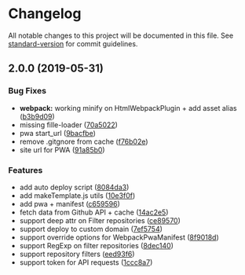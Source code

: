 # Changelog

All notable changes to this project will be documented in this file. See [standard-version](https://github.com/conventional-changelog/standard-version) for commit guidelines.

## 2.0.0 (2019-05-31)


### Bug Fixes

* **webpack:** working minify on HtmlWebpackPlugin + add asset alias ([b3b9d09](https://github.com/GPortfolio/GPortfolio/commit/b3b9d09))
* missing fille-loader ([70a5022](https://github.com/GPortfolio/GPortfolio/commit/70a5022))
* pwa start_url ([9bacfbe](https://github.com/GPortfolio/GPortfolio/commit/9bacfbe))
* remove .gitgnore from cache ([f76b02e](https://github.com/GPortfolio/GPortfolio/commit/f76b02e))
* site url for PWA ([91a85b0](https://github.com/GPortfolio/GPortfolio/commit/91a85b0))


### Features

* add auto deploy script ([8084da3](https://github.com/GPortfolio/GPortfolio/commit/8084da3))
* add makeTemplate.js utils ([10e3f0f](https://github.com/GPortfolio/GPortfolio/commit/10e3f0f))
* add pwa + manifest ([c659596](https://github.com/GPortfolio/GPortfolio/commit/c659596))
* fetch data from Github API + cache ([14ac2e5](https://github.com/GPortfolio/GPortfolio/commit/14ac2e5))
* support deep attr on Filter repositories ([ce89570](https://github.com/GPortfolio/GPortfolio/commit/ce89570))
* support deploy to custom domain ([7ef5754](https://github.com/GPortfolio/GPortfolio/commit/7ef5754))
* support override options for WebpackPwaManifest ([8f9018d](https://github.com/GPortfolio/GPortfolio/commit/8f9018d))
* support RegExp on filter repositories ([8dec140](https://github.com/GPortfolio/GPortfolio/commit/8dec140))
* support repository filters ([eed93f6](https://github.com/GPortfolio/GPortfolio/commit/eed93f6))
* support token for API requests ([1ccc8a7](https://github.com/GPortfolio/GPortfolio/commit/1ccc8a7))
